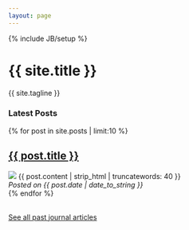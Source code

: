 ```yaml
---
layout: page
---
```

{% include JB/setup %}

<div class="hero-unit">

<h1> {{ site.title }} </h1>

{{ site.tagline }}

</div>

<div class="container-fluid">
<div class="row-fluid">
<div class="span12">

<h3>Latest Posts</h3>

{% for post in site.posts | limit:10 %}
<a href="{{ BASE_PATH }}{{ post.url }}"><h2> {{ post.title }} </h2></a>
<img src="/assets/images/{{ post.image }}">
{{ post.content | strip_html | truncatewords: 40 }}
<br/>
<em>Posted on {{ post.date | date_to_string }}</em>
<br/>
{% endfor %}
<br/>
<br/>

<a href="/archive.html">See all past journal articles</a>

</div>
</div>
</div>




